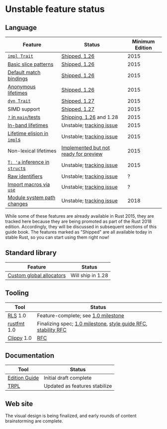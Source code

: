 # Unstable feature status

## Language

[Shipped, 1.26]: https://blog.rust-lang.org/2018/05/10/Rust-1.26.html
[Shipped, 1.27]: https://blog.rust-lang.org/2018/06/21/Rust-1.27.html

[`impl Trait`]: transitioning/traits/impl-trait.html
[Basic slice patterns]: transitioning/slice-patterns.html
[Default match bindings]: transitioning/ownership-and-lifetimes/default-match-bindings.html
[Anonymous lifetimes]: transitioning/ownership-and-lifetimes/anonymous-lifetime.html
[relnotes_1.26]: https://github.com/rust-lang/rust/blob/master/RELEASES.md#version-1260-2018-05-10
[`dyn Trait`]: transitioning/traits/dyn-trait.html
[`?` in `main`/tests]: transitioning/errors/question-mark.html
[Module system path changes]: transitioning/modules/path-clarity.html
[issue#44660]: https://github.com/rust-lang/rust/issues/44660
[Import macros via `use`]: transitioning/modules/macros.html
[issue#35896]: https://github.com/rust-lang/rust/issues/35896
[In-band lifetimes]: transitioning/ownership-and-lifetimes/in-band-lifetimes.html
[issue#44524]: https://github.com/rust-lang/rust/issues/44524
[Lifetime elision in `impl`s]: transitioning/ownership-and-lifetimes/lifetime-elision-in-impl.html
[Raw identifiers]: transitioning/raw-identifiers.html
[issue#48589]: https://github.com/rust-lang/rust/issues/48589
[nll_status]: http://smallcultfollowing.com/babysteps/blog/2018/06/15/mir-based-borrow-check-nll-status-update/
[`T: 'a` inference in `struct`s]: transitioning/ownership-and-lifetimes/struct-inference.html
[issue#44493]: https://github.com/rust-lang/rust/issues/44493

| **Feature** | **Status** | **Minimum Edition** |
| ----------- | ---------- | -------------------------- |
| [`impl Trait`] | [Shipped, 1.26] | 2015 |
| [Basic slice patterns] | [Shipped, 1.26] | 2015 |
| [Default match bindings] | [Shipped, 1.26] | 2015 |
| [Anonymous lifetimes] | [Shipped, 1.26][relnotes_1.26] | 2015 |
| [`dyn Trait`] | [Shipped, 1.27] | 2015 |
| SIMD support | [Shipped, 1.27] | 2015 |
| [`?` in `main`/tests] | [Shipping, 1.26][Shipped, 1.26] and 1.28 | 2015 |
| [In-band lifetimes] | Unstable; [tracking issue][issue#44524] | 2015 |
| [Lifetime elision in `impl`s] | Unstable; [tracking issue][issue#44524] | 2015 |
| Non-lexical lifetimes | [Implemented but not ready for preview][nll_status] | 2015 |
| [`T: 'a` inference in `struct`s] | Unstable; [tracking issue][issue#44493] | 2015 |
| [Raw identifiers] | Unstable; [tracking issue][issue#48589] | ? |
| [Import macros via `use`] | Unstable; [tracking issue][issue#35896] | ? |
| [Module system path changes] | Unstable; [tracking issue][issue#44660] | 2018 |

While some of these features are already available in Rust 2015, they are tracked here
because they are being promoted as part of the Rust 2018 edition.  Accordingly, they
will be discussed in subsequent sections of this guide book. The features marked as
"Shipped" are all available today in stable Rust, so you can start using them right now!

## Standard library

[issue#49668]: https://github.com/rust-lang/rust/issues/49668

| **Feature** | **Status** |
| ----------- | ---------- |
| [Custom global allocators][issue#49668] | Will ship in 1.28 |

## Tooling

[RLS]: https://github.com/rust-lang-nursery/rls
[1.0 milestone]: https://github.com/rust-lang-nursery/rls/milestone/7
[rustfmt]: https://github.com/rust-lang-nursery/rustfmt
[style guide RFC]: https://github.com/rust-lang/rfcs/pull/2436
[stability RFC]: https://github.com/rust-lang/rfcs/pull/2437
[Clippy]: https://github.com/rust-lang-nursery/rust-clippy
[RFC#2476]: https://github.com/rust-lang/rfcs/pull/2476

| **Tool** | **Status** |
| ----------- | ---------- |
| [RLS] 1.0 | Feature-complete; see [1.0 milestone] |
| [rustfmt] 1.0 | Finalizing spec; [1.0 milestone](https://github.com/rust-lang-nursery/rustfmt/milestone/2), [style guide RFC], [stability RFC] |
| [Clippy] 1.0 | [RFC][RFC#2476] |

## Documentation

[Edition Guide]: https://rust-lang-nursery.github.io/edition-guide/
[TRPL]: https://github.com/rust-lang/book/

| **Tool** | **Status** |
| ----------- | ---------- |
| [Edition Guide] | Initial draft complete |
| [TRPL] | Updated as features stabilize |

## Web site

The visual design is being finalized, and early rounds of content brainstorming are complete.
